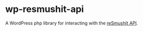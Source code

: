 # wp-resmushit-api
A WordPress php library for interacting with the [reSmushIt API](http://resmush.it/api).
